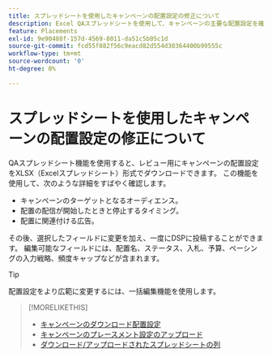 ```yaml
---
title: スプレッドシートを使用したキャンペーンの配置設定の修正について
description: Excel QAスプレッドシートを使用して、キャンペーンの主要な配置設定を確認および編集する方法を説明します。
feature: Placements
exl-id: 9e90488f-157d-4569-8011-da51c5b05c1d
source-git-commit: fcd55f882f56c9eacd82d554d30364400b99555c
workflow-type: tm+mt
source-wordcount: '0'
ht-degree: 0%

---
```


# スプレッドシートを使用したキャンペーンの配置設定の修正について

QAスプレッドシート機能を使用すると、レビュー用にキャンペーンの配置設定をXLSX（Excelスプレッドシート）形式でダウンロードできます。 この機能を使用して、次のような詳細をすばやく確認します。

* キャンペーンのターゲットとなるオーディエンス。
* 配置の配信が開始したときと停止するタイミング。
* 配置に関連付ける広告。

その後、選択したフィールドに変更を加え、一度にDSPに投稿することができます。 編集可能なフィールドには、配置名、ステータス、入札、予算、ペーシングの入力戦略、頻度キャップなどが含まれます。

>[!TIP]
>
>配置設定をより広範に変更するには、一括編集機能を使用します。<!-- add link once we have help on it -->

>[!MORELIKETHIS]
>
>* [キャンペーンのダウンロード配置設定](qa-sheet-download.md)
>* [キャンペーンのプレースメント設定のアップロード](qa-sheet-upload.md)
>* [ダウンロード/アップロードされたスプレッドシートの列](qa-sheet-columns.md)

